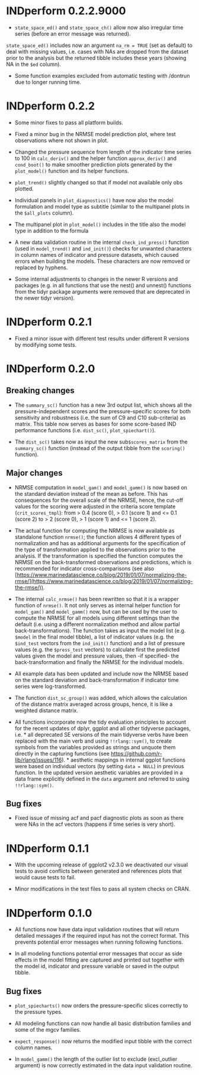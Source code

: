 # INDperform 0.2.2.9000

* `state_space_ed()` and `state_space_ch()` allow now also irregular time series (before an error message was returned).

`state_space_ed()` includes now an argument `na_rm = TRUE` (set as default) to deal with missing values, i.e. cases with NAs are dropped from the dataset prior to the analysis but the returned tibble includes these years (showing NA in the `$ed` column).

* Some function examples excluded from automatic testing with /dontrun due to longer running time.


# INDperform 0.2.2

* Some minor fixes to pass all platform builds.

* Fixed a minor bug in the NRMSE model prediction plot, where test observations where not shown in plot.

* Changed the pressure sequence from length of the indicator time series to 100 in `calc_deriv()` and the helper function `approx_deriv()` and `cond_boot()` to make smoother prediction plots generated by the `plot_model()` function and its helper functions.

* `plot_trend()` slightly changed so that if model not available only obs plotted.

* Individual panels in `plot_diagnostics()` have now also the model formulation and model type as subtitle (similar to the multipanel plots in the `$all_plots` column).

* The multipanel plot in `plot_model()` includes in the title also the model type in addition to the formula

* A new data validation routine in the internal `check_ind_press()` function (used in `model_trend()` and `ind_init()`) checks for unwanted characters in column names of indicator and pressure datasets, which caused errors when building the models. These characters are now removed or replaced by hyphens.

* Some internal adjustments to changes in the newer R versions and packages (e.g. in all functions that use the nest() and unnest() functions from the tidyr package arguments were removed that are deprecated in the newer tidyr version).



# INDperform 0.2.1

* Fixed a minor issue with different test results under different R versions by modifying some tests.


# INDperform 0.2.0

## Breaking changes

* The `summary_sc()` function has a new 3rd output list, which shows all the pressure-independent scores and the pressure-specific scores for both sensitivity and robustness (i.e. the sum of C9 and C10 sub-criteria) as matrix. This table now serves as bases for some score-based IND performance functions (i.e. `dist_sc()`, `plot_spiechart()`).

* The `dist_sc()` takes now as input the new sub`$scores_matrix` from the `summary_sc()` function (instead of the output tibble from the `scoring()` function).

## Major changes

* NRMSE computation in `model_gam()` and `model_gamm()` is now based on the standard deviation instead of the mean as before. This has consequences for the overall scale of the NRMSE, hence, the cut-off values for the scoring were adjusted in the criteria score template (`crit_scores_tmpl`): from > 0.4 (score 0), > 0.1 (score 1) and <= 0.1 (score 2) to > 2 (score 0), > 1 (score 1) and <= 1 (score 2).

* The actual function for computing the NRMSE is now available as standalone function `nrmse()`; the function allows 4 different types of normalization and has as additional arguments for the specification of the type of transformation applied to the observations prior to the analysis. If the transformation is specified the function computes the NRMSE on the back-transformed observations and predictions, which is recommended for indicator cross-comparisons (see also [https://www.marinedatascience.co/blog/2019/01/07/normalizing-the-rmse/](https://www.marinedatascience.co/blog/2019/01/07/normalizing-the-rmse/)).


* The internal `calc_nrmse()` has been rewritten so that it is a wrapper function of `nrmse()`. It not only serves as internal helper function for `model_gam()` and `model_gamm()` now, but can be used by the user to compute the NRMSE for all models using different settings than the default (i.e. using a different normalization method and allow partial back-transformations). The function takes as input the model list (e.g. `$model` in the final model tibble), a list of indicator values (e.g. the `$ind_test` vectors from the `ind_init()` function) and a list of pressure values (e.g. the `$press_test` vectors) to calculate first the predicted values given the model and pressure values, then -if specified- the back-transformation and finally the NRMSE for the individual models.

* All example data has been updated and include now the NRMSE based on the standard deviation and back-transformation if indicator time series were log-transformed.

* The function `dist_sc_group()` was added, which allows the calculation of the distance matrix averaged across groups, hence, it is like a weighted distance matrix.

* All functions incorporate now the tidy evaluation principles to account for the recent updates of dplyr, ggplot and all other tidyverse packages, i.e. 
		* all deprecated SE versions of the main tidyverse verbs have been replaced with the main verb and using `!!rlang::sym()`, to create symbols from the variables provided as strings and unquote them directly in the capturing functions (see https://github.com/r-lib/rlang/issues/116).
		* aesthetic mappings in internal ggplot functions were based on individual vectors (by setting `data = NULL`) in previous function. In the updated version aesthetic variables are provided in a data frame explicitly defined in the `data` argument and referred to using `!!rlang::sym()`.

## Bug fixes

* Fixed issue of missing acf and pacf diagnostic plots as soon as there were NAs in the acf vectors (happens if time series is very short).



# INDperform 0.1.1

* With the upcoming release of ggplot2 v2.3.0 we deactivated our visual tests to avoid conflicts between generated and references plots that would cause tests to fail.

* Minor modifications in the test files to pass all system checks on CRAN.

# INDperform 0.1.0

* All functions now have data input validation routines that will return detailed messages if the required input has not the correct format. This prevents potential error messages when running following functions.

* In all modeling functions potential error messages that occur as side effects in the model fitting are captured and printed out together with the model id, indicator and pressure variable or saved in the output tibble.

## Bug fixes

* `plot_spiecharts()` now orders the pressure-specific slices correctly to the pressure types.

* All modeling functions can now handle all basic distribution families and some of the mgcv families.

* `expect_response()` now returns the modified input tibble with the correct column names.

* In `model_gamm()` the length of the outlier list to exclude (excl_outlier argument) is now correctly estimated in the data input validation routine.



